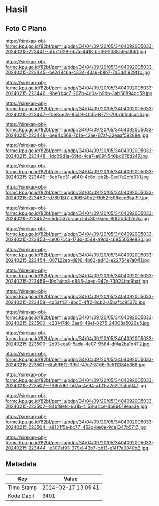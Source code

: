 # Hasil

## Foto C Plano

https://sirekap-obj-formc.kpu.go.id/82bf/pemilu/pdpr/34/04/09/20/05/3404092005033-20240215-223441--5fb71028-eb7a-4418-b536-20885fec0bfd.jpg

https://sirekap-obj-formc.kpu.go.id/82bf/pemilu/pdpr/34/04/09/20/05/3404092005033-20240215-223445--be2d846a-4334-43a6-b8b7-7d6dd1929f1c.jpg

https://sirekap-obj-formc.kpu.go.id/82bf/pemilu/pdpr/34/04/09/20/05/3404092005033-20240215-223446--9be0b4c7-207b-4d0a-b9db-3ab56894dc59.jpg

https://sirekap-obj-formc.kpu.go.id/82bf/pemilu/pdpr/34/04/09/20/05/3404092005033-20240215-223447--f0e8ce2e-8549-4035-8772-700dbfc4cac4.jpg

https://sirekap-obj-formc.kpu.go.id/82bf/pemilu/pdpr/34/04/09/20/05/3404092005033-20240215-223448--6e94c369-7b1a-42ae-87af-32eaaf59288e.jpg

https://sirekap-obj-formc.kpu.go.id/82bf/pemilu/pdpr/34/04/09/20/05/3404092005033-20240215-223448--1dc09d1a-69fd-4ca7-a09f-546bd678d247.jpg

https://sirekap-obj-formc.kpu.go.id/82bf/pemilu/pdpr/34/04/09/20/05/3404092005033-20240215-223449--5eb7ac31-a640-4c8d-bb2b-0ed7e2cfd331.jpg

https://sirekap-obj-formc.kpu.go.id/82bf/pemilu/pdpr/34/04/09/20/05/3404092005033-20240215-223450--d78918f7-c906-49b2-9052-596ecd65af97.jpg

https://sirekap-obj-formc.kpu.go.id/82bf/pemilu/pdpr/34/04/09/20/05/3404092005033-20240215-223452--c5dd537c-aacd-4c80-9aed-80f2d3a12e2c.jpg

https://sirekap-obj-formc.kpu.go.id/82bf/pemilu/pdpr/34/04/09/20/05/3404092005033-20240215-223453--ce067c4a-173d-4548-a9dd-c6955059e820.jpg

https://sirekap-obj-formc.kpu.go.id/82bf/pemilu/pdpr/34/04/09/20/05/3404092005033-20240215-223454--087122eb-d816-4b63-ad43-e22754e7a041.jpg

https://sirekap-obj-formc.kpu.go.id/82bf/pemilu/pdpr/34/04/09/20/05/3404092005033-20240215-223456--19c24cc8-d885-4aec-947c-73924fcd9baf.jpg

https://sirekap-obj-formc.kpu.go.id/82bf/pemilu/pdpr/34/04/09/20/05/3404092005033-20240215-223458--cd5af431-9bc5-4ff2-8cb2-a5bafcc9537c.jpg

https://sirekap-obj-formc.kpu.go.id/82bf/pemilu/pdpr/34/04/09/20/05/3404092005033-20240215-223500--c23147d8-3aa9-49ef-8275-24008a5026a5.jpg

https://sirekap-obj-formc.kpu.go.id/82bf/pemilu/pdpr/34/04/09/20/05/3404092005033-20240215-223500--2d93eea0-5ade-4e07-9584-df4a2ba1b472.jpg

https://sirekap-obj-formc.kpu.go.id/82bf/pemilu/pdpr/34/04/09/20/05/3404092005033-20240215-223501--6fa596f2-3951-47e7-8166-3e511384b368.jpg

https://sirekap-obj-formc.kpu.go.id/82bf/pemilu/pdpr/34/04/09/20/05/3404092005033-20240215-223502--7f697d61-b67a-4e94-abf1-a2e20155b047.jpg

https://sirekap-obj-formc.kpu.go.id/82bf/pemilu/pdpr/34/04/09/20/05/3404092005033-20240215-223502--84bf9efc-661b-4158-adce-db89019eaa3e.jpg

https://sirekap-obj-formc.kpu.go.id/82bf/pemilu/pdpr/34/04/09/20/05/3404092005033-20240215-223504--a8131f5a-bc77-452c-be0e-9da1347b5717.jpg

https://sirekap-obj-formc.kpu.go.id/82bf/pemilu/pdpr/34/04/09/20/05/3404092005033-20240215-223444--e307af93-379d-43b7-bb13-e14f7a0040b8.jpg


## Metadata

| Key        | Value               |
| ---------- | ------------------- |
| Time Stamp | 2024-02-17 13:05:41 |
| Kode Dapil | 3401                |




